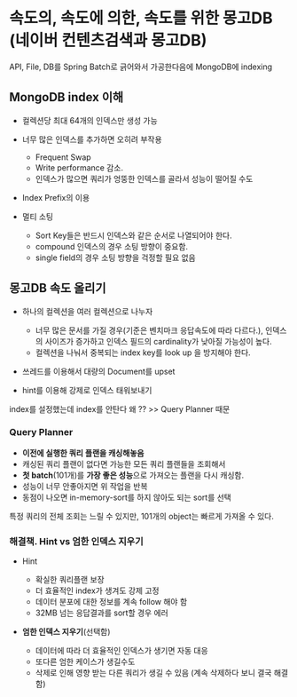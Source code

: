 # 속도의, 속도에 의한, 속도를 위한 몽고DB (네이버 컨텐츠검색과 몽고DB)

API, File, DB를 Spring Batch로 긁어와서 가공한다음에 MongoDB에 indexing

## MongoDB index 이해
- 컬렉션당 최대 64개의 인덱스만 생성 가능
- 너무 많은 인덱스를 추가하면 오히려 부작용
    - Frequent Swap
    - Write performance 감소.
    - 인덱스가 많으면 쿼리가 엉뚱한 인덱스를 골라서 성능이 떨어질 수도

- Index Prefix의 이용
- 멀티 소팅
    - Sort Key들은 반드시 인덱스와 같은 순서로 나열되어야 한다.
    - compound 인덱스의 경우 소팅 방향이 중요함.
    - single field의 경우 소팅 방향을 걱정할 필요 없음 


## 몽고DB 속도 올리기
- 하나의 컬렉션을 여러 컬렉션으로 나누자
    - 너무 많은 문서를 가질 경우(기준은 벤치마크 응답속도에 따라 다르다.), 인덱스의 사이즈가 증가하고 인덱스 필드의 cardinality가 낮아질 가능성이 높다.
    - 컬렉션을 나눠서 중복되는 index key를 look up 을 방지해야 한다.


- 쓰레드를 이용해서 대량의 Document를 upset

- hint를 이용해 강제로 인덱스 태워보내기


index를 설정했는데 index를 안탄다 왜 ?? >> Query Planner 때문

### Query Planner
- **이전에 실행한 쿼리 플랜을 캐싱해놓음**
- 캐싱된 쿼리 플랜이 없다면 가능한 모든 쿼리 플랜들을 조회해서
- **첫 batch**(101개)를 **가장 좋은 성능**으로 가져오는 플랜을 다시 캐싱함.
- 성능이 너무 안좋아지면 위 작업을 반복 
- 동점이 나오면 in-memory-sort를 하지 않아도 되는 sort를 선택

특정 쿼리의 전체 조회는 느릴 수 있지만, 101개의 object는 빠르게 가져올 수 있다.

### 해결책. Hint vs 엄한 인덱스 지우기
- Hint
    - 확실한 쿼리플랜 보장
    - 더 효율적인 index가 생겨도 강제 고정
    - 데이터 분포에 대한 정보를 계속 follow 해야 함
    - 32MB 넘는 응답결과를 sort할 경우 에러

- **엄한 인덱스 지우기**(선택함)
    - 데이터에 따라 더 효율적인 인덱스가 생기면 자동 대응
    - 또다른 엄한 케이스가 생길수도
    - 삭제로 인해 영향 받는 다른 쿼리가 생길 수 있음
      (계속 삭제하다 보니 결국 해결함)
     